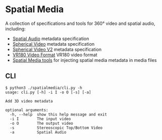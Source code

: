 # Spatial Media

A collection of specifications and tools for 360&deg; video and spatial audio, including:

- [Spatial Audio](docs/spatial-audio-rfc.md) metadata specification
- [Spherical Video](docs/spherical-video-rfc.md) metadata specification
- [Spherical Video V2](docs/spherical-video-v2-rfc.md) metadata specification
- [VR180 Video Format](docs/vr180.md) VR180 video format
- [Spatial Media tools](spatialmedia/) for injecting spatial media metadata in media files

## CLI
```
$ python3 ./spatialmedia/cli.py -h
usage: cli.py [-h] -i I -o O [-s] [-a]

Add 3D video metadata

optional arguments:
  -h, --help  show this help message and exit
  -i I        The input video
  -o O        The output video
  -s          Stereoscopic Top/Bottom Video
  -a          Spatial Audio
```
